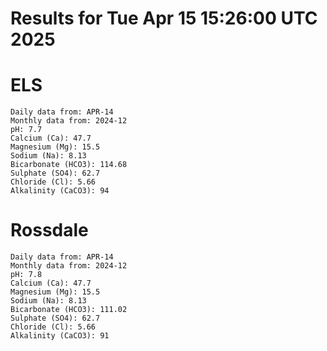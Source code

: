 # Results for Tue Apr 15 15:26:00 UTC 2025
# ELS
```
Daily data from: APR-14
Monthly data from: 2024-12
pH: 7.7
Calcium (Ca): 47.7
Magnesium (Mg): 15.5
Sodium (Na): 8.13
Bicarbonate (HCO3): 114.68
Sulphate (SO4): 62.7
Chloride (Cl): 5.66
Alkalinity (CaCO3): 94
```
# Rossdale
```
Daily data from: APR-14
Monthly data from: 2024-12
pH: 7.8
Calcium (Ca): 47.7
Magnesium (Mg): 15.5
Sodium (Na): 8.13
Bicarbonate (HCO3): 111.02
Sulphate (SO4): 62.7
Chloride (Cl): 5.66
Alkalinity (CaCO3): 91
```
